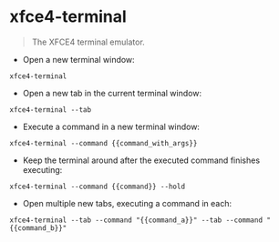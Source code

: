 # xfce4-terminal

> The XFCE4 terminal emulator.

- Open a new terminal window:

`xfce4-terminal`

- Open a new tab in the current terminal window:

`xfce4-terminal --tab`

- Execute a command in a new terminal window:

`xfce4-terminal --command {{command_with_args}}`

- Keep the terminal around after the executed command finishes executing:

`xfce4-terminal --command {{command}} --hold`

- Open multiple new tabs, executing a command in each:

`xfce4-terminal --tab --command "{{command_a}}" --tab --command "{{command_b}}"`
